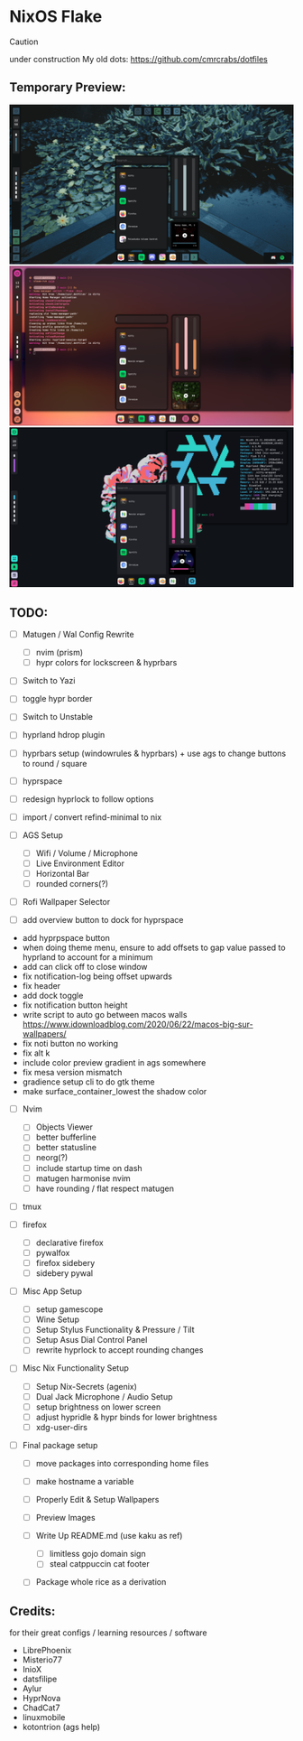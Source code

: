 # NixOS Flake
> [!Caution]
>
> under construction
> My old dots: https://github.com/cmrcrabs/dotfiles

## Temporary Preview:

![Preview](./temp_prev1.png)
![Preview](./temp_prev2.png)
![Preview](./temp_prev3.png)

## TODO: 
- [ ] Matugen / Wal Config Rewrite
    - [ ] nvim (prism)
    - [ ] hypr colors for lockscreen & hyprbars

- [ ] Switch to Yazi
- [ ] toggle hypr border
- [ ] Switch to Unstable
- [ ] hyprland hdrop plugin
- [ ] hyprbars setup (windowrules & hyprbars) + use ags to change buttons to round / square
- [ ] hyprspace
- [ ] redesign hyprlock to follow options
- [ ] import / convert refind-minimal to nix

- [ ] AGS Setup
    - [ ] Wifi / Volume / Microphone
    - [ ] Live Environment Editor
    - [ ] Horizontal Bar
    - [ ] rounded corners(?)
- [ ] Rofi Wallpaper Selector
- [ ] add overview button to dock for hyprspace
- add hyprpspace button
- when doing theme menu, ensure to add offsets to gap value passed to hyprland to account for a minimum
- add can click off to close window
- fix notification-log being offset upwards
- fix header
- add dock toggle
- fix notification button height 
- write script to auto go between macos walls https://www.idownloadblog.com/2020/06/22/macos-big-sur-wallpapers/
- fix noti button no working
- fix alt k
- include color preview gradient in ags somewhere
- fix mesa version mismatch
- gradience setup cli to do gtk theme
- make surface_container_lowest the shadow color

- [ ] Nvim
    - [ ] Objects Viewer
    - [ ] better bufferline
    - [ ] better statusline
    - [ ] neorg(?)
    - [ ] include startup time on dash
    - [ ] matugen harmonise nvim
    - [ ] have rounding / flat respect matugen

- [ ] tmux

- [ ] firefox   
    - [ ] declarative firefox
    - [ ] pywalfox
    - [ ] firefox sidebery
    - [ ] sidebery pywal

- [ ] Misc App Setup
    - [ ] setup gamescope
    - [ ] Wine Setup
    - [ ] Setup Stylus Functionality & Pressure / Tilt
    - [ ] Setup Asus Dial Control Panel 
    - [ ] rewrite hyprlock to accept rounding changes

- [ ] Misc Nix Functionality Setup
    - [ ] Setup Nix-Secrets (agenix)
    - [ ] Dual Jack Microphone / Audio Setup
    - [ ] setup brightness on lower screen
    - [ ] adjust hypridle & hypr binds for lower brightness
    - [ ] xdg-user-dirs

- [ ] Final package setup
    - [ ] move packages into corresponding home files
    - [ ] make hostname a variable
    - [ ] Properly Edit & Setup Wallpapers
    - [ ] Preview Images
    - [ ] Write Up README.md (use kaku as ref)
        - [ ] limitless gojo domain sign
        - [ ] steal catppuccin cat footer
    - [ ] Package whole rice as a derivation



## Credits:
for their great configs / learning resources / software

- LibrePhoenix
- Misterio77
- InioX
- datsfilipe
- Aylur
- HyprNova
- ChadCat7
- linuxmobile
- kotontrion (ags help)
